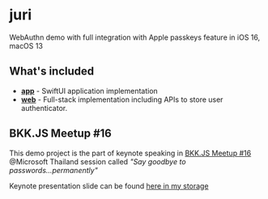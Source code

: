 juri
===

WebAuthn demo with full integration with Apple passkeys feature in iOS 16, macOS 13

What's included
---

- [**app**](./app) - SwiftUI application implementation
- [**web**](./web) - Full-stack implementation including APIs to store user authenticator.

BKK.JS Meetup #16
---

This demo project is the part of keynote speaking in [BKK.JS Meetup #16](https://www.eventpop.me/e/13479) @Microsoft Thailand session called *"Say goodbye to passwords...permanently"*

Keynote presentation slide can be found [here in my storage](https://storage.rayriffy.com/files/bkkjs16-says-goodbye-to-password.pdf)

